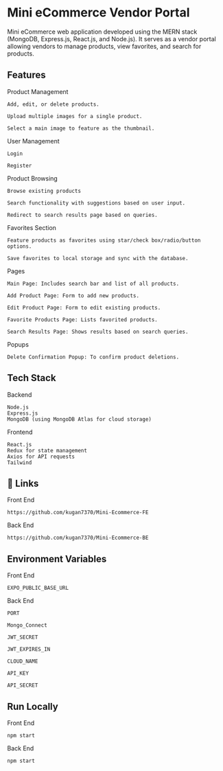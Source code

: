 
# Mini eCommerce Vendor Portal

Mini eCommerce web application developed using the MERN stack (MongoDB, Express.js, React.js, and Node.js). It serves as a vendor portal allowing vendors to manage products, view favorites, and search for products. 


## Features

Product Management

    Add, edit, or delete products.

    Upload multiple images for a single product.

    Select a main image to feature as the thumbnail.

User Management

    Login 
    
    Register

Product Browsing

    Browse existing products

    Search functionality with suggestions based on user input.

    Redirect to search results page based on queries.

Favorites Section

    Feature products as favorites using star/check box/radio/button options.

    Save favorites to local storage and sync with the database.

Pages

    Main Page: Includes search bar and list of all products.

    Add Product Page: Form to add new products.

    Edit Product Page: Form to edit existing products.

    Favorite Products Page: Lists favorited products.

    Search Results Page: Shows results based on search queries.


Popups

    Delete Confirmation Popup: To confirm product deletions.


## Tech Stack

Backend

    Node.js
    Express.js
    MongoDB (using MongoDB Atlas for cloud storage)


Frontend

    React.js
    Redux for state management
    Axios for API requests
    Tailwind


## 🔗 Links

Front End

    https://github.com/kugan7370/Mini-Ecommerce-FE

Back End    

    https://github.com/kugan7370/Mini-Ecommerce-BE




    
## Environment Variables

Front End

    EXPO_PUBLIC_BASE_URL

Back End

    PORT

    Mongo_Connect

    JWT_SECRET

    JWT_EXPIRES_IN

    CLOUD_NAME

    API_KEY

    API_SECRET


## Run Locally

Front End

    npm start

Back End

    npm start






